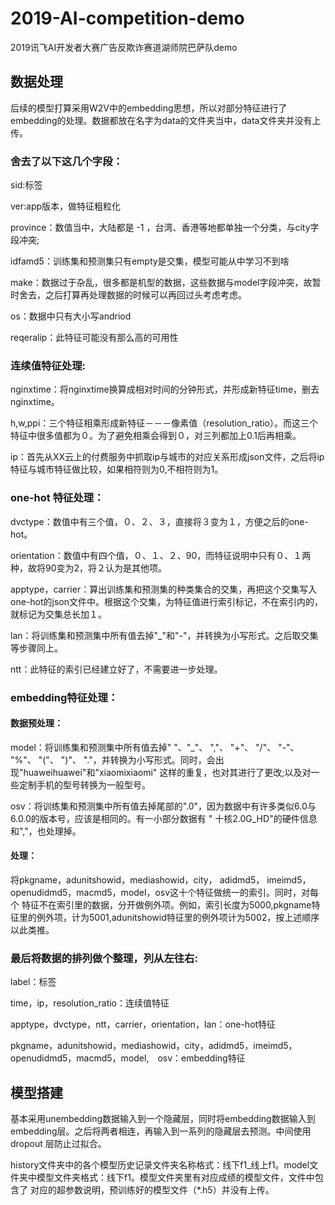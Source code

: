 # 2019-AI-competition-demo
2019讯飞AI开发者大赛广告反欺诈赛道湖师院巴萨队demo

## 数据处理

后续的模型打算采用W2V中的embedding思想，所以对部分特征进行了embedding的处理。数据都放在名字为data的文件夹当中，data文件夹并没有上传。

### 舍去了以下这几个字段：

sid:标签

ver:app版本，做特征粗粒化

province：数值当中，大陆都是 -1 ，台湾、香港等地都单独一个分类，与city字段冲突;

idfamd5：训练集和预测集只有empty是交集，模型可能从中学习不到啥

make：数据过于杂乱，很多都是机型的数据，这些数据与model字段冲突，故暂时舍去，之后打算再处理数据的时候可以再回过头考虑考虑。

os：数据中只有大小写andriod

reqeralip：此特征可能没有那么高的可用性

### 连续值特征处理:

nginxtime：将nginxtime换算成相对时间的分钟形式，并形成新特征time，删去nginxtime。

h,w,ppi：三个特征相乘形成新特征－－－像素值（resolution_ratio）。而这三个特征中很多值都为０。为了避免相乘会得到０，对三列都加上0.1后再相乘。

ip：首先从XX云上的付费服务中抓取ip与城市的对应关系形成json文件，之后将ip特征与城市特征做比较，如果相符则为0,不相符则为1。

### one-hot 特征处理：

dvctype：数值中有三个值，０、２、３，直接将３变为１，方便之后的one-hot。

orientation：数值中有四个值，０、１、２、90，而特征说明中只有０、１两种，故将90变为2，将２认为是其他项。

apptype，carrier：算出训练集和预测集的种类集合的交集，再把这个交集写入one-hot的json文件中。根据这个交集，为特征值进行索引标记，不在索引内的，
就标记为交集总长加１。

lan：将训练集和预测集中所有值去掉"_"和"-"，并转换为小写形式。之后取交集等步骤同上。

ntt：此特征的索引已经建立好了，不需要进一步处理。

### embedding特征处理：

#### 数据预处理：

model：将训练集和预测集中所有值去掉" "、"_"、 ","、 "+"、 "/"、 "-"、 "%"、 "("、 ")"、 "."，并转换为小写形式。同时，会出现"huaweihuawei"和"xiaomixiaomi"
这样的重复，也对其进行了更改;以及对一些定制手机的型号转换为一般型号。

osv：将训练集和预测集中所有值去掉尾部的".0"，因为数据中有许多类似6.0与6.0.0的版本号，应该是相同的。有一小部分数据有 " 十核2.0G_HD"的硬件信息和","，也处理掉。

#### 处理：

将pkgname，adunitshowid，mediashowid，city， adidmd5， imeimd5，openudidmd5，macmd5，model，osv这十个特征做统一的索引。同时，对每个
特征不在索引里的数据，分开做例外项。例如，索引长度为5000,pkgname特征里的例外项，计为5001,adunitshowid特征里的例外项计为5002，按上述顺序以此类推。

### 最后将数据的排列做个整理，列从左往右:

label：标签

time，ip，resolution_ratio：连续值特征

apptype，dvctype，ntt，carrier，orientation，lan：one-hot特征

pkgname，adunitshowid，mediashowid，city，adidmd5，imeimd5，openudidmd5，macmd5，model,　osv：embedding特征

## 模型搭建

基本采用unembedding数据输入到一个隐藏层，同时将embedding数据输入到embedding层。之后将两者相连，再输入到一系列的隐藏层去预测。中间使用dropout
层防止过拟合。

history文件夹中的各个模型历史记录文件夹名称格式：线下f1_线上f1。model文件夹中模型文件夹格式：线下f1。模型文件夹里有对应成绩的模型文件，文件中包含了
对应的超参数说明，预训练好的模型文件（*.h5）并没有上传。
